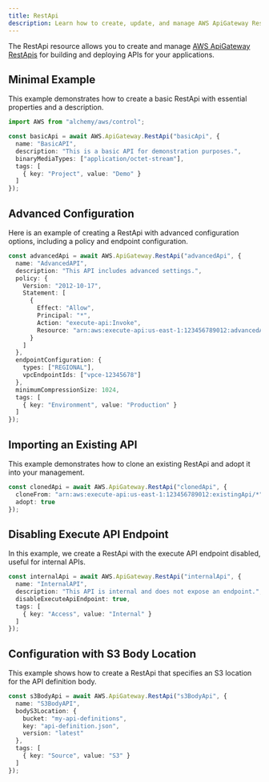 ```yaml
---
title: RestApi
description: Learn how to create, update, and manage AWS ApiGateway RestApis using Alchemy Cloud Control.
---
```



The RestApi resource allows you to create and manage [AWS ApiGateway RestApis](https://docs.aws.amazon.com/apigateway/latest/userguide/) for building and deploying APIs for your applications.

## Minimal Example

This example demonstrates how to create a basic RestApi with essential properties and a description.

```ts
import AWS from "alchemy/aws/control";

const basicApi = await AWS.ApiGateway.RestApi("basicApi", {
  name: "BasicAPI",
  description: "This is a basic API for demonstration purposes.",
  binaryMediaTypes: ["application/octet-stream"],
  tags: [
    { key: "Project", value: "Demo" }
  ]
});
```

## Advanced Configuration

Here is an example of creating a RestApi with advanced configuration options, including a policy and endpoint configuration.

```ts
const advancedApi = await AWS.ApiGateway.RestApi("advancedApi", {
  name: "AdvancedAPI",
  description: "This API includes advanced settings.",
  policy: {
    Version: "2012-10-17",
    Statement: [
      {
        Effect: "Allow",
        Principal: "*",
        Action: "execute-api:Invoke",
        Resource: "arn:aws:execute-api:us-east-1:123456789012:advancedApi/*"
      }
    ]
  },
  endpointConfiguration: {
    types: ["REGIONAL"],
    vpcEndpointIds: ["vpce-12345678"]
  },
  minimumCompressionSize: 1024,
  tags: [
    { key: "Environment", value: "Production" }
  ]
});
```

## Importing an Existing API

This example demonstrates how to clone an existing RestApi and adopt it into your management.

```ts
const clonedApi = await AWS.ApiGateway.RestApi("clonedApi", {
  cloneFrom: "arn:aws:execute-api:us-east-1:123456789012:existingApi/*",
  adopt: true
});
```

## Disabling Execute API Endpoint

In this example, we create a RestApi with the execute API endpoint disabled, useful for internal APIs.

```ts
const internalApi = await AWS.ApiGateway.RestApi("internalApi", {
  name: "InternalAPI",
  description: "This API is internal and does not expose an endpoint.",
  disableExecuteApiEndpoint: true,
  tags: [
    { key: "Access", value: "Internal" }
  ]
});
```

## Configuration with S3 Body Location

This example shows how to create a RestApi that specifies an S3 location for the API definition body.

```ts
const s3BodyApi = await AWS.ApiGateway.RestApi("s3BodyApi", {
  name: "S3BodyAPI",
  bodyS3Location: {
    bucket: "my-api-definitions",
    key: "api-definition.json",
    version: "latest"
  },
  tags: [
    { key: "Source", value: "S3" }
  ]
});
```
